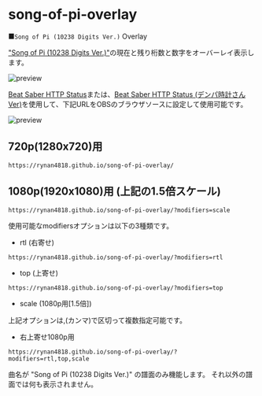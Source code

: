 # song-of-pi-overlay

■`Song of Pi (10238 Digits Ver.)` Overlay

["Song of Pi (10238 Digits Ver.)"](https://beatsaver.com/beatmap/60a)の現在と残り桁数と数字をオーバーレイ表示します。

![preview](https://rynan4818.github.io/song-of-pi-overlay.png)

[Beat Saber HTTP Status](https://github.com/opl-/beatsaber-http-status)または、[Beat Saber HTTP Status (デンパ時計さんVer)](https://github.com/denpadokei/beatsaber-http-status)を使用して、下記URLをOBSのブラウザソースに設定して使用可能です。

![preview](https://rynan4818.github.io/song-of-pi-overlay_obs.png)

## 720p(1280x720)用
```
https://rynan4818.github.io/song-of-pi-overlay/
```
## 1080p(1920x1080)用 (上記の1.5倍スケール)
```
https://rynan4818.github.io/song-of-pi-overlay/?modifiers=scale
```

使用可能なmodifiersオプションは以下の3種類です。

- rtl (右寄せ)
```
https://rynan4818.github.io/song-of-pi-overlay/?modifiers=rtl
```
- top (上寄せ)
```
https://rynan4818.github.io/song-of-pi-overlay/?modifiers=top
```
- scale (1080p用[1.5倍])

上記オプションは,(カンマ)で区切って複数指定可能です。
- 右上寄せ1080p用
```
https://rynan4818.github.io/song-of-pi-overlay/?modifiers=rtl,top,scale
```

曲名が "Song of Pi (10238 Digits Ver.)" の譜面のみ機能します。
それ以外の譜面では何も表示されません。
